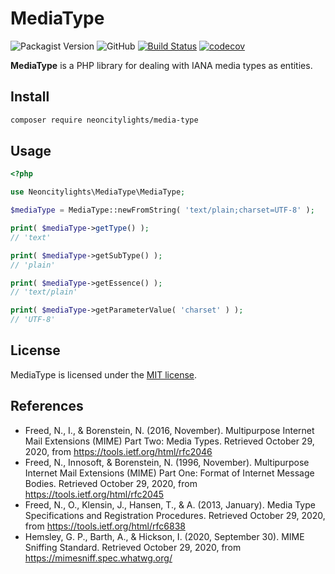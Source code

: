 # MediaType
![Packagist Version](https://img.shields.io/packagist/v/neoncitylights/media-type)
![GitHub](https://img.shields.io/github/license/neoncitylights/php-media-type)
[![Build Status](https://github.com/neoncitylights/php-media-type/actions/workflows/php.yml/badge.svg?branch=main)](https://github.com/neoncitylights/php-media-type/actions/workflows/php.yml)
[![codecov](https://codecov.io/gh/samantha-labs/php-media-type/branch/main/graph/badge.svg?token=0qtwQLpV57)](https://codecov.io/gh/samantha-labs/php-media-type)

**MediaType** is a PHP library for dealing with IANA media types as entities.

## Install
```bash
composer require neoncitylights/media-type
```

## Usage
```php
<?php

use Neoncitylights\MediaType\MediaType;

$mediaType = MediaType::newFromString( 'text/plain;charset=UTF-8' );

print( $mediaType->getType() );
// 'text'

print( $mediaType->getSubType() );
// 'plain'

print( $mediaType->getEssence() );
// 'text/plain'

print( $mediaType->getParameterValue( 'charset' ) );
// 'UTF-8'
```

## License
MediaType is licensed under the [MIT license](/LICENSE).

## References
* Freed, N., I., &amp; Borenstein, N. (2016, November). Multipurpose Internet Mail Extensions (MIME) Part Two: Media Types. Retrieved October 29, 2020, from https://tools.ietf.org/html/rfc2046
* Freed, N., Innosoft, &amp; Borenstein, N. (1996, November). Multipurpose Internet Mail Extensions (MIME) Part One: Format of Internet Message Bodies. Retrieved October 29, 2020, from https://tools.ietf.org/html/rfc2045
* Freed, N., O., Klensin, J., Hansen, T., &amp; A. (2013, January). Media Type Specifications and Registration Procedures. Retrieved October 29, 2020, from https://tools.ietf.org/html/rfc6838
* Hemsley, G. P., Barth, A., &amp; Hickson, I. (2020, September 30). MIME Sniffing Standard. Retrieved October 29, 2020, from https://mimesniff.spec.whatwg.org/
